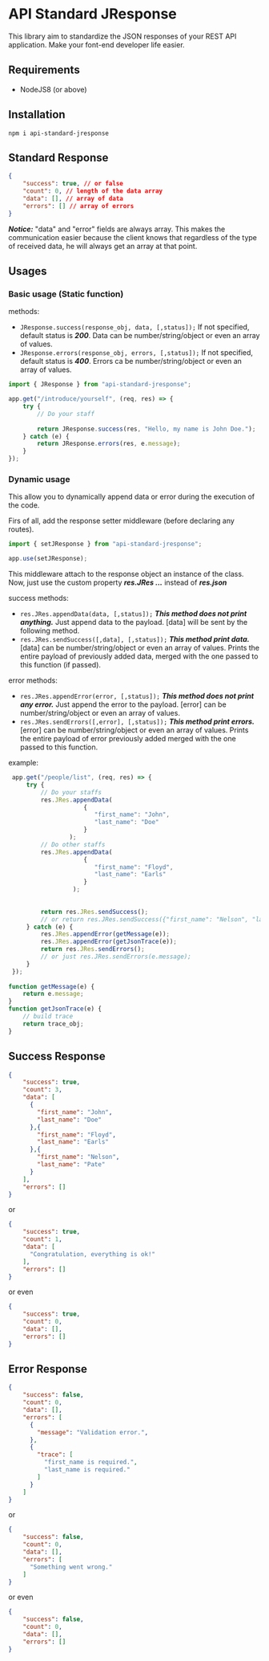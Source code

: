 # API Standard JResponse
This library aim to standardize the JSON responses of your REST API application. 
Make your font-end developer life easier.

## Requirements
 - NodeJS8 (or above)
 
## Installation
```
npm i api-standard-jresponse
```
## Standard Response
```json
{
    "success": true, // or false
    "count": 0, // length of the data array
    "data": [], // array of data
    "errors": [] // array of errors
}
```
***Notice:*** "data" and "error" fields are always array. This makes the communication easier because the client 
knows that regardless of the type of received data, he will always get an array at that point.  

## Usages
### Basic usage (Static function)
methods:
- `JResponse.success(response_obj, data, [,status]);` If not specified, default status is ***200***. Data can be number/string/object or even an array of values. 
- `JResponse.errors(response_obj, errors, [,status]);` If not specified, default status is ***400***. Errors ca be number/string/object or even an array of values.
```javascript
import { JResponse } from "api-standard-jresponse";

app.get("/introduce/yourself", (req, res) => {
    try {
        // Do your staff
        
        return JResponse.success(res, "Hello, my name is John Doe.");
    } catch (e) {
        return JResponse.errors(res, e.message);  
    }
});

```
### Dynamic usage
This allow you to dynamically append data or error during the execution of the code.

Firs of all, add the response setter middleware (before declaring any routes).
```javascript
import { setJResponse } from "api-standard-jresponse";

app.use(setJResponse);
```
This middleware attach to the response object an instance of the class.
Now, just use the custom property ***res.JRes ...*** instead of ***res.json***

success methods:
- `res.JRes.appendData(data, [,status]);` ***This method does not print anything.*** Just append data to the payload. [data] will be sent by the following method.
- `res.JRes.sendSuccess([,data], [,status]);` ***This method print data.*** [data] can be number/string/object or even an array of values. Prints the entire payload of previously added data, merged with the one passed to this function (if passed). 

error methods:
- `res.JRes.appendError(error, [,status]);` ***This method does not print any error.*** Just append the error to the payload. [error] can be number/string/object or even an array of values.
- `res.JRes.sendErrors([,error], [,status]);` ***This method print errors.*** [error] can be number/string/object or even an array of values. Prints the entire payload of error previously added merged with the one passed to this function.

example:
```javascript
 app.get("/people/list", (req, res) => {
     try {
         // Do your staffs
         res.JRes.appendData( 
                     { 
                        "first_name": "John",      
                        "last_name": "Doe"      
                     } 
                 );
         // Do other staffs
         res.JRes.appendData( 
                     {
                        "first_name": "Floyd",      
                        "last_name": "Earls"      
                     } 
                  );
         
         
         return res.JRes.sendSuccess();
         // or return res.JRes.sendSuccess({"first_name": "Nelson", "last_name": "Pate"});
     } catch (e) {
         res.JRes.appendError(getMessage(e));
         res.JRes.appendError(getJsonTrace(e));
         return res.JRes.sendErrors();   
         // or just res.JRes.sendErrors(e.message);
     }
 });    
 
function getMessage(e) {
    return e.message;
}
function getJsonTrace(e) {
    // build trace
    return trace_obj;
}
```
## Success Response
```json
{
    "success": true,
    "count": 3,
    "data": [
      {
        "first_name": "John",      
        "last_name": "Doe"      
      },{
        "first_name": "Floyd",      
        "last_name": "Earls"      
      },{
        "first_name": "Nelson",      
        "last_name": "Pate"      
      }
    ],
    "errors": []
}
```
or
```json
{
    "success": true,
    "count": 1,
    "data": [
      "Congratulation, everything is ok!"
    ],
    "errors": []
}
```
or even
```json
{
    "success": true,
    "count": 0,
    "data": [],
    "errors": []
}
```
## Error Response
```json
{
    "success": false,
    "count": 0,
    "data": [],
    "errors": [
      {
        "message": "Validation error.",
      },
      {
        "trace": [
          "first_name is required.",
          "last_name is required."
        ]
      }
    ]
}
```
or
```json
{
    "success": false,
    "count": 0,
    "data": [],
    "errors": [
      "Something went wrong."
    ]
}
```
or even
```json
{
    "success": false,
    "count": 0,
    "data": [],
    "errors": []
}
```

